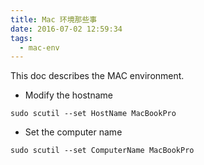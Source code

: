 ```yaml
---
title: Mac 环境那些事
date: 2016-07-02 12:59:34
tags:
  - mac-env
---
```


This doc describes the MAC environment.

<!--more-->

* Modify the hostname
```
sudo scutil --set HostName MacBookPro
```
* Set the computer name
```
sudo scutil --set ComputerName MacBookPro
```
